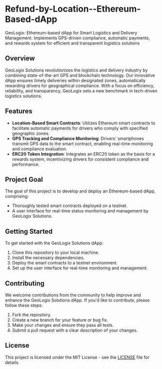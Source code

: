 # Refund-by-Location--Ethereum-Based-dApp
GeoLogix: Ethereum-based dApp for Smart Logistics and Delivery Management. Implements GPS-driven compliance, automatic payments, and rewards system for efficient and transparent logistics solutions


## Overview

GeoLogix Solutions revolutionizes the logistics and delivery industry by combining state-of-the-art GPS and blockchain technology. Our innovative dApp ensures timely deliveries within designated zones, automatically rewarding drivers for geographical compliance. With a focus on efficiency, reliability, and transparency, GeoLogix sets a new benchmark in tech-driven logistics solutions.

## Features

- **Location-Based Smart Contracts**: Utilizes Ethereum smart contracts to facilitate automatic payments for drivers who comply with specified geographic zones.
- **GPS Tracking and Compliance Monitoring**: Drivers' smartphones transmit GPS data to the smart contract, enabling real-time monitoring and compliance evaluation.
- **ERC20 Token Integration**: Integrates an ERC20 token as the basis for a rewards system, incentivizing drivers for consistent compliance and performance.

## Project Goal

The goal of this project is to develop and deploy an Ethereum-based dApp, comprising:

- Thoroughly tested smart contracts deployed on a testnet.
- A user interface for real-time status monitoring and management by GeoLogix Solutions.

## Getting Started

To get started with the GeoLogix Solutions dApp:

1. Clone this repository to your local machine.
2. Install the necessary dependencies.
3. Deploy the smart contracts to a testnet environment.
4. Set up the user interface for real-time monitoring and management.

## Contributing

We welcome contributions from the community to help improve and enhance the GeoLogix Solutions dApp. If you'd like to contribute, please follow these steps:

1. Fork the repository.
2. Create a new branch for your feature or bug fix.
3. Make your changes and ensure they pass all tests.
4. Submit a pull request with a clear description of your changes.

## License

This project is licensed under the MIT License - see the [LICENSE](LICENSE) file for details.

